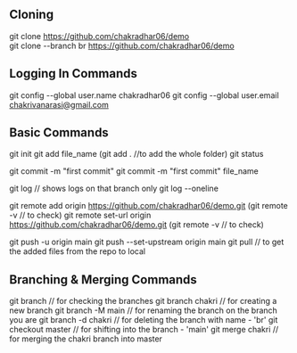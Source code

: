 ## Cloning
git clone https://github.com/chakradhar06/demo <br>
git clone --branch br https://github.com/chakradhar06/demo

## Logging In Commands
git config --global user.name chakradhar06
git config --global user.email chakrivanarasi@gmail.com

## Basic Commands
git init
git add file_name (git add .   //to add the whole folder)
git status

git commit -m "first commit"
git commit -m "first commit" file_name

git log // shows logs on that branch only
git log --oneline

git remote add origin https://github.com/chakradhar06/demo.git  (git remote -v // to check)
git remote set-url origin https://github.com/chakradhar06/demo.git  (git remote -v // to check)

git push -u origin main
git push --set-upstream origin main
git pull // to get the added files from the repo to local

## Branching & Merging Commands
git branch // for checking the branches
git branch chakri // for creating a new branch
git branch -M main // for renaming the branch on the branch you are
git branch -d chakri // for deleting the branch with name - 'br'
git checkout master // for shifting into the branch - 'main' 
git merge chakri // for merging the chakri branch into master 
